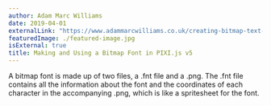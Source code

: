 ```yaml
---
author: Adam Marc Williams
date: 2019-04-01
externalLink: "https://www.adammarcwilliams.co.uk/creating-bitmap-text-pixi/"
featuredImage: ./featured-image.jpg
isExternal: true
title: Making and Using a Bitmap Font in PIXI.js v5
---
```


A bitmap font is made up of two files, a .fnt file and a .png. The .fnt file contains all the information about the font and the coordinates of each character in the accompanying .png, which is like a spritesheet for the font.
